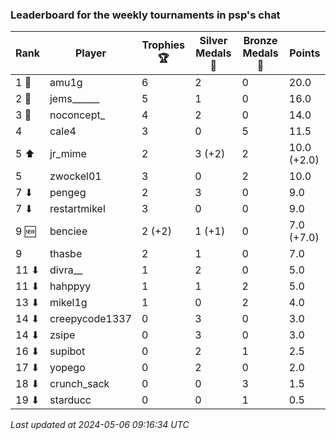 ### Leaderboard for the weekly tournaments in psp's chat
| Rank | Player | Trophies 🏆 | Silver Medals 🥈 | Bronze Medals 🥉 | Points |
|------|--------|-------------|------------------|------------------|--------|
| 1 🥇 | amu1g | 6 | 2 | 0 | 20.0 |
| 2 🥈 | jems______ | 5 | 1 | 0 | 16.0 |
| 3 🥉 | noconcept_ | 4 | 2 | 0 | 14.0 |
| 4 | cale4 | 3 | 0 | 5 | 11.5 |
| 5 ⬆| jr_mime | 2 | 3 (+2) | 2 | 10.0 (+2.0) |
| 5 | zwockel01 | 3 | 0 | 2 | 10.0 |
| 7 ⬇| pengeg | 2 | 3 | 0 | 9.0 |
| 7 ⬇| restartmikel | 3 | 0 | 0 | 9.0 |
| 9 🆕| benciee | 2 (+2) | 1 (+1) | 0 | 7.0 (+7.0) |
| 9 | thasbe | 2 | 1 | 0 | 7.0 |
| 11 ⬇| divra__ | 1 | 2 | 0 | 5.0 |
| 11 ⬇| hahppyy | 1 | 1 | 2 | 5.0 |
| 13 ⬇| mikel1g | 1 | 0 | 2 | 4.0 |
| 14 ⬇| creepycode1337 | 0 | 3 | 0 | 3.0 |
| 14 ⬇| zsipe | 0 | 3 | 0 | 3.0 |
| 16 ⬇| supibot | 0 | 2 | 1 | 2.5 |
| 17 ⬇| yopego | 0 | 2 | 0 | 2.0 |
| 18 ⬇| crunch_sack | 0 | 0 | 3 | 1.5 |
| 19 ⬇| starducc | 0 | 0 | 1 | 0.5 |

_Last updated at 2024-05-06 09:16:34 UTC_